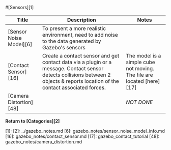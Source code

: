 #[Sensors][1]

|Title|Description|Notes|
|----|----|----|
|[Sensor Noise Model][6]| To present a more realistic environment, need to add noise to the data generated by Gazebo's sensors||
|[Contact Sensor][16]|Create a contact sensor and get contact data via a plugin or a message. Contact sensor detects collisions between 2 objects & reports location of the contact associated forces.|The model is a simple cube not moving. The file are located [here][17]|
|[Camera Distortion][48]||*NOT DONE*|

**Return to [Categories][2]**

[1]:
[2]: ../gazebo_notes.md
[6]: gazebo_notes/sensor_noise_model_info.md
[16]: gazebo_notes/contact_sensor.md
[17]: gazebo_contact_tutorial
[48]: gazebo_notes/camera_distortion.md
